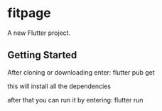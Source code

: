 # fitpage

A new Flutter project.

## Getting Started

After cloning or downloading enter: flutter pub get 

this will install all the dependencies

after that you can run it by entering: flutter run
